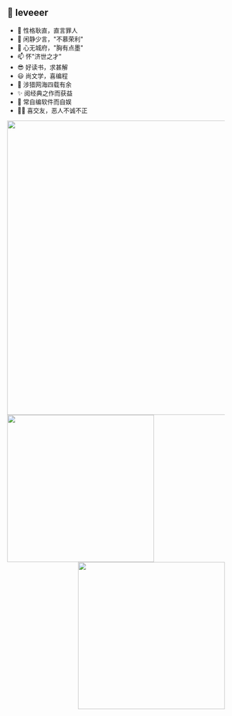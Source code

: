 ## 👋 leveeer
- 👀 性格耿直，直言罪人
- 🌱 闲静少言，"不慕荣利"
- 💞️ 心无城府，"胸有点墨"
- 📫 怀"济世之才"
- 😎 好读书，求甚解
- 😃 尚文学，喜编程
- 🎈 涉猎网海四载有余
- ✨ 阅经典之作而获益
- 👏 常自编软件而自娱
- 🏃‍♂️ 喜交友，恶人不诚不正

<a href="https://github.com/leveeer">
  <img align="center" width="680px" src="https://github-profile-trophy.vercel.app/?username=leveeer&column=7&theme=onedark"/>
</a>


<a href="https://github.com/leveeer">
  <img align="left" width="340px" src="https://github-readme-stats.vercel.app/api?username=leveeer&theme=vue-dark&count_private=true&show_icons=true">
</a>

<a href="https://github.com/leveeer">
  <img align="right" width="340px" src="https://github-readme-stats.vercel.app/api/top-langs/?username=leveeer&theme=vue-dark&layout=compact">
</a>

